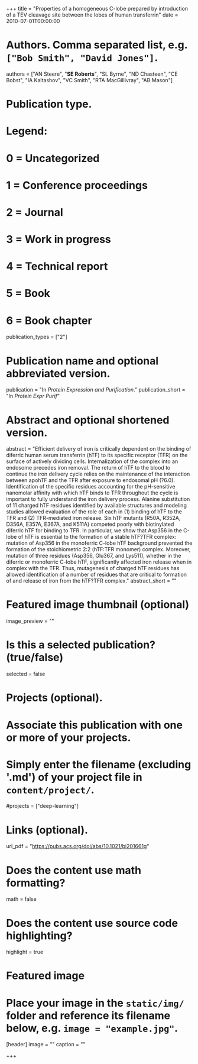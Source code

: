 +++
title = "Properties of a homogeneous C-lobe prepared by introduction of a TEV cleavage site between the lobes of human transferrin"
date = 2010-07-01T00:00:00

# Authors. Comma separated list, e.g. `["Bob Smith", "David Jones"]`.
authors = ["AN Steere", "**SE Roberts**", "SL Byrne", "ND Chasteen", "CE Bobst", "IA Kaltashov", "VC Smith", "RTA MacGillivray", "AB Mason"]

# Publication type.
# Legend:
# 0 = Uncategorized
# 1 = Conference proceedings
# 2 = Journal
# 3 = Work in progress
# 4 = Technical report
# 5 = Book
# 6 = Book chapter
publication_types = ["2"]

# Publication name and optional abbreviated version.
publication = "In *Protein Expression and Purification*."
publication_short = "In *Protein Expr Purif*"

# Abstract and optional shortened version.
abstract = "Efficient delivery of iron is critically dependent on the binding of diferric human serum transferrin (hTF) to its specific receptor (TFR) on the surface of actively dividing cells. Internalization of the complex into an endosome precedes iron removal. The return of hTF to the blood to continue the iron delivery cycle relies on the maintenance of the interaction between apohTF and the TFR after exposure to endosomal pH (?6.0). Identification of the specific residues accounting for the pH-sensitive nanomolar affinity with which hTF binds to TFR throughout the cycle is important to fully understand the iron delivery process. Alanine substitution of 11 charged hTF residues identified by available structures and modeling studies allowed evaluation of the role of each in (1) binding of hTF to the TFR and (2) TFR-mediated iron release. Six hTF mutants (R50A, R352A, D356A, E357A, E367A, and K511A) competed poorly with biotinylated diferric hTF for binding to TFR. In particular, we show that Asp356 in the C-lobe of hTF is essential to the formation of a stable hTF?TFR complex: mutation of Asp356 in the monoferric C-lobe hTF background prevented the formation of the stoichiometric 2:2 (hTF:TFR monomer) complex. Moreover, mutation of three residues (Asp356, Glu367, and Lys511), whether in the diferric or monoferric C-lobe hTF, significantly affected iron release when in complex with the TFR. Thus, mutagenesis of charged hTF residues has allowed identification of a number of residues that are critical to formation of and release of iron from the hTF?TFR complex."
abstract_short = ""

# Featured image thumbnail (optional)
image_preview = ""

# Is this a selected publication? (true/false)
selected = false

# Projects (optional).
#   Associate this publication with one or more of your projects.
#   Simply enter the filename (excluding '.md') of your project file in `content/project/`.
#projects = ["deep-learning"]

# Links (optional).
url_pdf = "https://pubs.acs.org/doi/abs/10.1021/bi201661g"

# Does the content use math formatting?
math = false

# Does the content use source code highlighting?
highlight = true

# Featured image
# Place your image in the `static/img/` folder and reference its filename below, e.g. `image = "example.jpg"`.
[header]
image = ""
caption = ""

+++
